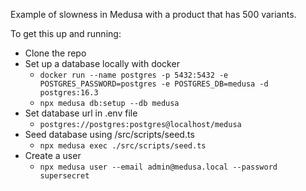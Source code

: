 Example of slowness in Medusa with a product that has 500 variants.

To get this up and running:
- Clone the repo
- Set up a database locally with docker
  - `docker run --name postgres -p 5432:5432 -e POSTGRES_PASSWORD=postgres -e POSTGRES_DB=medusa -d postgres:16.3`
  - `npx medusa db:setup --db medusa`
- Set database url in .env file
  - `postgres://postgres:postgres@localhost/medusa`
- Seed database using /src/scripts/seed.ts
  - `npx medusa exec ./src/scripts/seed.ts`
- Create a user
  - `npx medusa user --email admin@medusa.local --password supersecret`
